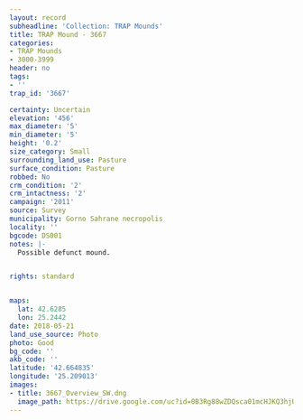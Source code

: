 ```yaml
---
layout: record
subheadline: 'Collection: TRAP Mounds'
title: TRAP Mound - 3667
categories:
- TRAP Mounds
- 3000-3999
header: no
tags:
- ''
trap_id: '3667'

certainty: Uncertain
elevation: '456'
max_diameter: '5'
min_diameter: '5'
height: '0.2'
size_category: Small
surrounding_land_use: Pasture
surface_condition: Pasture
robbed: No
crm_condition: '2'
crm_intactness: '2'
campaign: '2011'
source: Survey
municipality: Gorno Sahrane necropolis
locality: ''
bgcode: DS001
notes: |-
  Possible defunct mound.


rights: standard


maps:
  lat: 42.6285
  lon: 25.2442
date: 2018-05-21
land_use_source: Photo
photo: Good
bg_code: ''
akb_code: ''
latitude: '42.664835'
longitude: '25.209013'
images:
- title: 3667_Overview_SW.dng
  image_path: https://drive.google.com/uc?id=0B3Rg88wZDQsca01mcHJKQ3hjUE0
---
```


